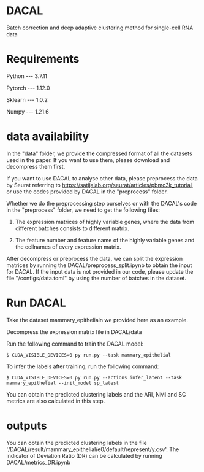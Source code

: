 # DACAL
Batch correction and deep adaptive clustering method for single-cell RNA data 
# Requirements
Python --- 3.7.11

Pytorch --- 1.12.0

Sklearn --- 1.0.2

Numpy --- 1.21.6

# data availability
In the "data" folder, we provide the compressed format of all the datasets used in the paper. If you want to use them, please download and decompress them first.

If you want to use DACAL to analyse other data, please preprocess the data by Seurat referring to https://satijalab.org/seurat/articles/pbmc3k_tutorial, or use the codes provided by DACAL in the "preprocess" folder.

Whether we do the preprocessing step ourselves or with the DACAL's code in the "preprocess" folder, we need to get the following files:

1. The expression matrices of highly variable genes, where the data from different batches consists to different matrix.

2. The feature number and feature name of the highly variable genes and the cellnames of every expression matrix.

After decompress or preprocess the data, we can split the expression matrices by running the DACAL/preprocess_split.ipynb to obtain the input for DACAL. If the input data is not provided in our code, please update the file "/configs/data.toml" by using the number of batches in the dataset.

# Run DACAL
Take the dataset mammary_epithelialn we provided here as an example.

Decompress the expression matrix file in DACAL/data

 Run the following command to train the DACAL model:
 
    $ CUDA_VISIBLE_DEVICES=0 py run.py --task mammary_epithelial 

To infer the labels after training, run the following command:

    $ CUDA_VISIBLE_DEVICES=0 py run.py --actions infer_latent --task mammary_epithelial --init_model sp_latest

You can obtain the predicted clustering labels and the ARI, NMI and SC metrics are also calculated in this step. 

# outputs

You can obtain the predicted clustering labels in the file '/DACAL/result/mammary_epithelial/e0/default/represent/y.csv'. The indicator of Deviation Ratio (DR) can be calculated by running DACAL/metrics_DR.ipynb
